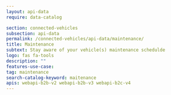 ```yaml
---
layout: api-data
require: data-catalog

section: connected-vehicles
subsection: api-data
permalink: /connected-vehicles/api-data/maintenance/
title: Maintenance
subtext: Stay aware of your vehicle(s) maintenance schedulde
logo: fas fa-tools
description: ""
features-use-case:
tag: maintenance
search-catalog-keyword: maitenance
apis: webapi-b2b-v2 webapi-b2b-v3 webapi-b2c-v4
---
```


